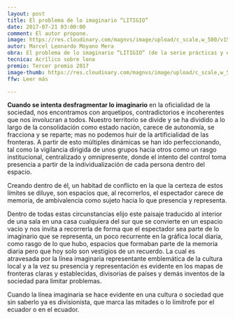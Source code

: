 ```yaml
---
layout: post
title: El problema de lo imaginario “LITIGIO”
date: 2017-07-21 03:00:00
comment: El autor propone.
image: https://res.cloudinary.com/magnvs/image/upload/c_scale,w_500/v1500797779/024-el_problema_de_lo_imaginario_syfi6z.jpg
autor: Marcel Leonardo Moyano Mera
obra: El problema de lo imaginario “LITIGIO” (de la serie prácticas y estrategias de control)
tecnica: Acrílico sobre lona
premio: Tercer premio 2017
image-thumb: https://res.cloudinary.com/magnvs/image/upload/c_scale,w_500/v1500797779/024-el_problema_de_lo_imaginario_syfi6z.jpg
ffw: Leer más

---
```


<p><strong>Cuando se intenta desfragmentar lo imaginario</strong> en la oficialidad de la sociedad, nos encontramos con arquetipos, contradictorios e incoherentes que nos involucran a todos. Nuestro territorio se divide y se ha dividido a lo largo de la consolidación como estado nación, carece de autonomía, se fracciona y se reparte; mas no podemos huir de la artificialidad de las fronteras. A partir de esto múltiples dinámicas se han ido perfeccionando, tal como la vigilancia dirigida de unos grupos hacia otros como un rasgo institucional, centralizado y omnipresente, donde el intento del control toma presencia a partir de la individualización de cada persona dentro del espacio.</p>

Creando dentro de él, un habitad de conflicto en la que la certeza de estos límites se diluye, son espacios que, al recorrerlos, el espectador carece de memoria, de ambivalencia como sujeto hacia lo que presencia y representa.

Dentro de todas estas circunstancias elijo este paisaje traducido al interior de una sala en una casa cualquiera del sur que se convierte en un espacio vacío y nos invita a recorrerla de forma que el espectador sea parte de lo imaginario que se representa, un poco recurrente en la gráfica local diaria, como rasgo de lo que hubo, espacios que formaban parte de la memoria diaria pero que hoy solo son vestigios de un recuerdo. La cual es atravesada por la línea imaginaria representante emblemática de la cultura local y a la vez su presencia y representación es evidente en los mapas de fronteras claras y establecidas, divisorias de países y demás inventos de la sociedad para limitar problemas.

Cuando la línea imaginaria se hace evidente en una cultura o sociedad que sin saberlo ya es divisionista, que marca las mitades o lo limítrofe por el ecuador o en el ecuador.
